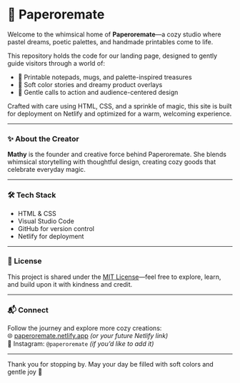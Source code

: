# 🌸 Paperoremate

Welcome to the whimsical home of **Paperoremate**—a cozy studio where pastel dreams, poetic palettes, and handmade printables come to life.

This repository holds the code for our landing page, designed to gently guide visitors through a world of:

- 🧺 Printable notepads, mugs, and palette-inspired treasures  
- 🎨 Soft color stories and dreamy product overlays  
- 💌 Gentle calls to action and audience-centered design  

Crafted with care using HTML, CSS, and a sprinkle of magic, this site is built for deployment on Netlify and optimized for a warm, welcoming experience.

---

### ✨ About the Creator

**Mathy** is the founder and creative force behind Paperoremate. She blends whimsical storytelling with thoughtful design, creating cozy goods that celebrate everyday magic.

---

### 🛠️ Tech Stack

- HTML & CSS  
- Visual Studio Code  
- GitHub for version control  
- Netlify for deployment

---

### 🌿 License

This project is shared under the [MIT License](LICENSE)—feel free to explore, learn, and build upon it with kindness and credit.

---

### 📬 Connect

Follow the journey and explore more cozy creations:  
🌐 [paperoremate.netlify.app](https://paperoremate.netlify.app) *(or your future Netlify link)*  
📸 Instagram: `@paperoremate` *(if you’d like to add it)*

---

Thank you for stopping by. May your day be filled with soft colors and gentle joy 🌷
